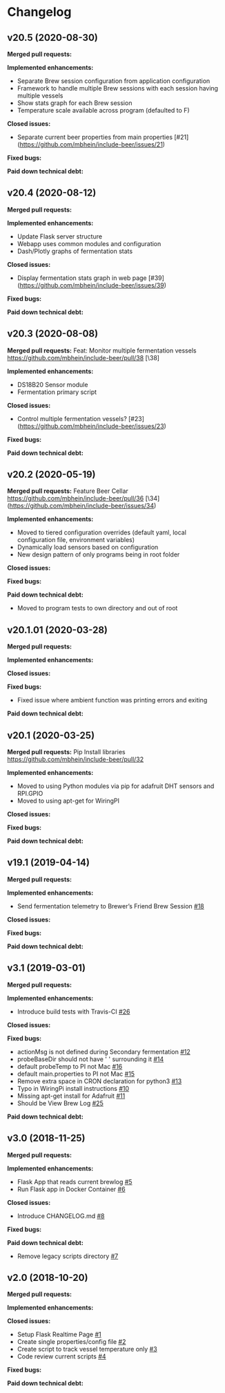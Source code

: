 # Changelog

## v20.5 (2020-08-30)
**Merged pull requests:**

**Implemented enhancements:**
- Separate Brew session configuration from application configuration
- Framework to handle multiple Brew sessions with each session having multiple vessels 
- Show stats graph for each Brew session
- Temperature scale available across program (defaulted to F)

**Closed issues:**
- Separate current beer properties from main properties [\#21] (https://github.com/mbhein/include-beer/issues/21)

**Fixed bugs:**

**Paid down technical debt:**

## v20.4 (2020-08-12)
**Merged pull requests:**

**Implemented enhancements:**
- Update Flask server structure
- Webapp uses common modules and configuration
- Dash/Plotly graphs of fermentation stats

**Closed issues:**
- Display fermentation stats graph in web page [\#39] (https://github.com/mbhein/include-beer/issues/39)

**Fixed bugs:**

**Paid down technical debt:**

## v20.3 (2020-08-08)
**Merged pull requests:**
Feat: Monitor multiple fermentation vessels https://github.com/mbhein/include-beer/pull/38 [\38]

**Implemented enhancements:**
- DS18B20 Sensor module
- Fermentation primary script

**Closed issues:**
- Control multiple fermentation vessels? [\#23] (https://github.com/mbhein/include-beer/issues/23)

**Fixed bugs:**

**Paid down technical debt:**


## v20.2 (2020-05-19)
**Merged pull requests:**
Feature Beer Cellar https://github.com/mbhein/include-beer/pull/36 [\34] (https://github.com/mbhein/include-beer/issues/34)

**Implemented enhancements:**
- Moved to tiered configuration overrides (default yaml, local configuration file, environment variables)
- Dynamically load sensors based on configuration
- New design pattern of only programs being in root folder

**Closed issues:**

**Fixed bugs:**

**Paid down technical debt:**
- Moved to program tests to own directory and out of root

## v20.1.01 (2020-03-28)
**Merged pull requests:**

**Implemented enhancements:**

**Closed issues:**

**Fixed bugs:**
- Fixed issue where ambient function was printing errors and exiting

**Paid down technical debt:**

## v20.1 (2020-03-25)
**Merged pull requests:**
Pip Install libraries https://github.com/mbhein/include-beer/pull/32

**Implemented enhancements:**
- Moved to using Python modules via pip for adafruit DHT sensors and RPI.GPIO
- Moved to using apt-get for WiringPI

**Closed issues:**

**Fixed bugs:**

**Paid down technical debt:**

## v19.1 (2019-04-14)
**Merged pull requests:**

**Implemented enhancements:**
- Send fermentation telemetry to Brewer’s Friend Brew Session [\#18](https://github.com/mbhein/include-beer/issues/18)

**Closed issues:**

**Fixed bugs:**

**Paid down technical debt:**

## v3.1 (2019-03-01)
**Merged pull requests:**

**Implemented enhancements:**
- Introduce build tests with Travis-CI [\#26](https://github.com/mbhein/include-beer/issues/26)

**Closed issues:**

**Fixed bugs:**
- actionMsg is not defined during Secondary fermentation [\#12](https://github.com/mbhein/include-beer/issues/12)
- probeBaseDir should not have ' ' surrounding it [\#14](https://github.com/mbhein/include-beer/issues/14)
- default probeTemp to PI not Mac [\#16](https://github.com/mbhein/include-beer/issues/16)
- default main.properties to PI not Mac [\#15](https://github.com/mbhein/include-beer/issues/15)
- Remove extra space in CRON declaration for python3 [\#13](https://github.com/mbhein/include-beer/issues/13)
- Typo in WiringPi install instructions [\#10](https://github.com/mbhein/include-beer/issues/10)
- Missing apt-get install for Adafruit [\#11](https://github.com/mbhein/include-beer/issues/11)
- Should be View Brew Log [\#25](https://github.com/mbhein/include-beer/issues/25)

**Paid down technical debt:**


## v3.0 (2018-11-25)

**Merged pull requests:**

**Implemented enhancements:**
- Flask App that reads current brewlog [\#5](https://github.com/mbhein/include-beer/issues/5)
- Run Flask app in Docker Container [\#6](https://github.com/mbhein/include-beer/issues/6)

**Closed issues:**
- Introduce CHANGELOG.md [\#8](https://github.com/mbhein/include-beer/issues/8)

**Fixed bugs:**

**Paid down technical debt:**
- Remove legacy scripts directory [\#7](https://github.com/mbhein/include-beer/issues/7)

## v2.0 (2018-10-20)

**Merged pull requests:**

**Implemented enhancements:**

**Closed issues:**
- Setup Flask Realtime Page [\#1](https://github.com/mbhein/include-beer/issues/1)
- Create single properties/config file [\#2](https://github.com/mbhein/include-beer/issues/2)
- Create script to track vessel temperature only [\#3](https://github.com/mbhein/include-beer/issues/3)
- Code review current scripts [\#4](https://github.com/mbhein/include-beer/issues/4)

**Fixed bugs:**

**Paid down technical debt:**
